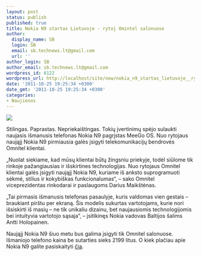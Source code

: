 ```yaml
---
layout: post
status: publish
published: true
title: Nokia N9 startas Lietuvoje - rytoj Omintel salonuose
author:
  display_name: SB
  login: SB
  email: sb.technews.lt@gmail.com
  url: ''
author_login: SB
author_email: sb.technews.lt@gmail.com
wordpress_id: 6122
wordpress_url: http://localhost/site/new/nokia_n9_startas_lietuvoje__rytoj_omintel_salonuose/
date: '2011-10-25 19:25:34 +0300'
date_gmt: '2011-10-25 19:25:34 +0300'
categories:
- Naujienos
---
```

<div class="imgright"><img src="http://technews.lt/upload/Nokia-N9_group_1-540x403.jpg"  /></div>
<p>Stilingas. Paprastas. Nepriekaištingas. Tokių įvertinimų spėjo sulaukti naujasis išmanusis telefonas Nokia N9 pagrįstas MeeGo OS. Nuo rytojaus naująjį Nokia N9 pirmiausia galės įsigyti telekomunikacijų bendrovės Omnitel klientai.</p>
<p>„Nuolat siekiame, kad mūsų klientai būtų žingsniu priekyje, todėl siūlome tik rinkoje pažangiausias ir išskirtines technologijas. Nuo rytojaus Omnitel klientai galės įsigyti naująjį Nokia N9, kuriame iš anksto suprogramuoti sėkmė, stilius ir kokybiškas funkcionalumas“, – sako Omnitel viceprezidentas rinkodarai ir paslaugoms Darius Maikštėnas.</p>
<p>„Tai pirmasis išmanusis telefonas pasaulyje, kuris valdomas vien gestais – braukiant pirštu per ekraną. Šis modelis sukurtas vartotojams, kurie nori išsiskirti iš masių – ne tik unikaliu dizainu, bet naujausiomis technologijomis bei intuityvia vartotojo sąsaja“, – įsitikinęs Nokia vadovas Baltijos šalims Antti Holopainen.</p>
<p>Naująjį Nokia N9 šiuo metu bus galima įsigyti tik Omnitel salonuose. Išmaniojo telefono kaina be sutarties sieks 2199 litus. O kiek plačiau apie Nokia N9 galite pasiskaityti <a class="ns" href="http://technews.lt/tekstas/nokia_n9_siuntos_jau_pajudejo.html;;">čia</a>.</p>
